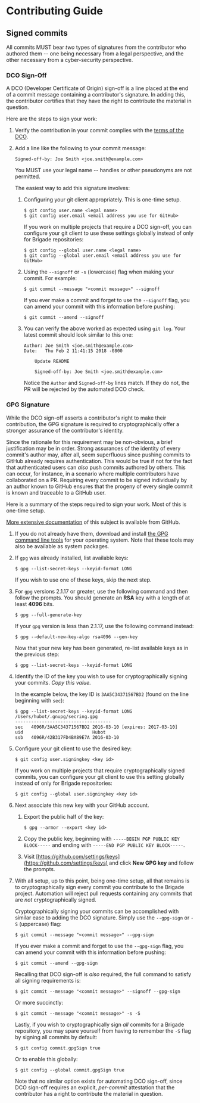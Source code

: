 # Contributing Guide

## Signed commits

All commits MUST bear _two_ types of signatures from the contributor who
authored them -- one being necessary from a legal perspective, and the other
necessary from a cyber-security perspective.

### DCO Sign-Off

A DCO (Developer Certificate of Origin) sign-off is a line placed at the end of
a commit message containing a contributor's signature. In adding this, the
contributor certifies that they have the right to contribute the material in
question.

Here are the steps to sign your work:

1. Verify the contribution in your commit complies with the
   [terms of the DCO](https://developercertificate.org/).

1. Add a line like the following to your commit message:

   ```
   Signed-off-by: Joe Smith <joe.smith@example.com>
   ```

   You MUST use your legal name -- handles or other pseudonyms are not
   permitted.

   The easiest way to add this signature involves:

    1. Configuring your git client appropriately. This is one-time setup.

       ```console
       $ git config user.name <legal name>
       $ git config user.email <email address you use for GitHub>
       ```

       If you work on multiple projects that require a DCO sign-off, you can
       configure your git client to use these settings globally instead of only
       for Brigade repositories:

       ```console
       $ git config --global user.name <legal name>
       $ git config --global user.email <email address you use for GitHub>
       ```

    1. Using the `--signoff` or `-s` (lowercase) flag when making your commit.
       For example:

       ```console
       $ git commit --message "<commit message>" --signoff
       ```

       If you ever make a commit and forget to use the `--signoff` flag, you
       can amend your commit with this information before pushing:

       ```console
       $ git commit --amend --signoff
       ```

    1. You can verify the above worked as expected using `git log`. Your latest
       commit should look similar to this one:

       ```
       Author: Joe Smith <joe.smith@example.com>
       Date:   Thu Feb 2 11:41:15 2018 -0800

           Update README

           Signed-off-by: Joe Smith <joe.smith@example.com>
       ```

       Notice the `Author` and `Signed-off-by` lines match. If they do not, the
       PR will be rejected by the automated DCO check.

### GPG Signature

While the DCO sign-off asserts a contributor's right to make their contribution,
the GPG signature is required to cryptographically offer a stronger assurance of
the contributor's identity.

Since the rationale for this requirement may be non-obvious, a brief
justification may be in order. Strong assurances of the identity of every
commit's author may, after all, seem superfluous since pushing commits to GitHub
already requires authentication. This would be true if not for the fact that
authenticated users can _also_ push commits authored by others. This can occur,
for instance, in a scenario where multiple contributors have collaborated on a
PR. Requiring every commit to be signed individually by an author known to
GitHub ensures that the progeny of every single commit is known and traceable to
a GitHub user.

Here is a summary of the steps required to sign your work. Most of this is
one-time setup.

[More extensive documentation](https://docs.github.com/en/github/authenticating-to-github/managing-commit-signature-verification)
of this subject is available from GitHub.

1. If you do not already have them, download and install
   [the GPG command line tools](https://www.gnupg.org/download/) for your
   operating system. Note that these tools may also be available as system
   packages.

1. If `gpg` was already installed, list available keys:

   ```console
   $ gpg --list-secret-keys --keyid-format LONG
   ```

   If you wish to use one of these keys, skip the next step.

1. For `gpg` versions 2.1.17 or greater, use the following command and then
   follow the prompts. You should generate an __RSA__ key with a length of at
   least __4096__ bits.

   ```console
   $ gpg --full-generate-key
   ```

   If your `gpg` version is less than 2.1.17, use the following command instead:

   ```console
   $ gpg --default-new-key-algo rsa4096 --gen-key
   ```

   Now that your new key has been generated, re-list available keys as in the
   previous step:

   ```console
   $ gpg --list-secret-keys --keyid-format LONG
   ```

1. Identify the ID of the key you wish to use for cryptographically signing your
   commits. _Copy this value._
   
   In the example below, the key ID is `3AA5C34371567BD2` (found on the line
   beginning with `sec`):

   ```console
   $ gpg --list-secret-keys --keyid-format LONG
   /Users/hubot/.gnupg/secring.gpg
   ------------------------------------
   sec   4096R/3AA5C34371567BD2 2016-03-10 [expires: 2017-03-10]
   uid                          Hubot 
   ssb   4096R/42B317FD4BA89E7A 2016-03-10
   ```

1. Configure your git client to use the desired key:

   ```console
   $ git config user.signingkey <key id>
   ```

   If you work on multiple projects that require cryptographically signed
   commits, you can configure your git client to use this setting globally
   instead of only for Brigade repositories:

   ```console
   $ git config --global user.signingkey <key id>
   ```

1. Next associate this new key with your GitHub account.

    1. Export the public half of the key:

       ```console
       $ gpg --armor --export <key id>
       ```

    1. Copy the public key, beginning with
       `-----BEGIN PGP PUBLIC KEY BLOCK-----` and ending with
       `-----END PGP PUBLIC KEY BLOCK-----`.
    
    1. Visit [https://github.com/settings/keys](https://github.com/settings/keys)
       and click __New GPG key__ and follow the prompts.

1. With all setup, up to this point, being one-time setup, all that remains is
   to cryptographically sign every commit you contribute to the Brigade project.
   Automation will reject pull requests containing any commits
   that are _not_ cryptographically signed.
   
   Cryptographically signing your commits can be accomplished with similar ease
   to adding the DCO signature. Simply use the `--gpg-sign` or `-S` (uppercase)
   flag:

   ```console
   $ git commit --message "<commit message>" --gpg-sign
   ```

   If you ever make a commit and forget to use the `--gpg-sign` flag, you
   can amend your commit with this information before pushing:

   ```console
   $ git commit --amend --gpg-sign
   ```

   Recalling that DCO sign-off is _also_ required, the full command to satisfy
   all signing requirements is:

   ```console
   $ git commit --message "<commit message>" --signoff --gpg-sign
   ```

   Or more succinctly:

   ```console
   $ git commit --message "<commit message>" -s -S
   ```

   Lastly, if you wish to cryptographically sign _all_ commits for a Brigade
   repository, you may spare yourself from having to remember the `-S` flag
   by signing all commits by default:
   
   ```console
   $ git config commit.gpgSign true
   ```
   
   Or to enable this globally:
   
   ```console
   $ git config --global commit.gpgSign true
   ```

   Note that no similar option exists for automating DCO sign-off, since DCO
   sign-off requires an explicit, _per-commit_ attestation that the contributor
   has a right to contribute the material in question.
